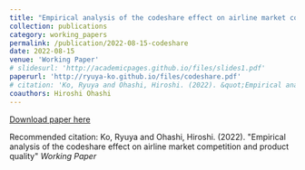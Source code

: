 ```yaml
---
title: "Empirical analysis of the codeshare effect on airline market competition and product quality"
collection: publications
category: working_papers
permalink: /publication/2022-08-15-codeshare
date: 2022-08-15
venue: 'Working Paper'
# slidesurl: 'http://academicpages.github.io/files/slides1.pdf'
paperurl: 'http://ryuya-ko.github.io/files/codeshare.pdf'
# citation: 'Ko, Ryuya and Ohashi, Hiroshi. (2022). &quot;Empirical analysis of the codeshare effect on airline market competition and product quality&quot; <i>Working Paper</i>'
coauthors: Hiroshi Ohashi
---
```

<!-- [Download slides here](http://academicpages.github.io/files/slides1.pdf) -->

[Download paper here](http://ryuya-ko.github.io/files/codeshare.pdf)

Recommended citation: Ko, Ryuya and Ohashi, Hiroshi. (2022). "Empirical analysis of the codeshare effect on airline market competition and product quality" <i>Working Paper</i>
